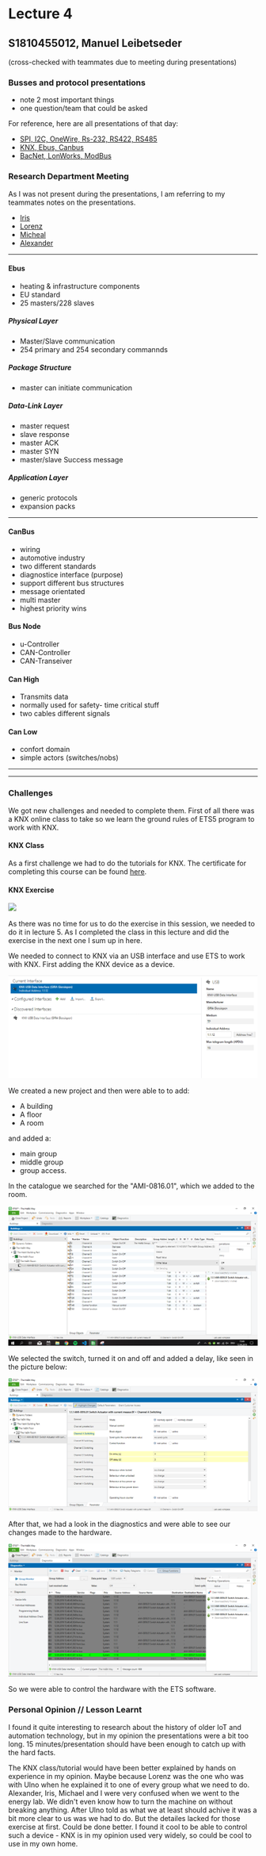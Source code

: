 # Lecture 4
## S1810455012, Manuel Leibetseder

(cross-checked with teammates due to meeting during presentations)

### Busses and protocol presentations

- note 2 most important things 
- one question/team that could be asked

For reference, here are all presentations of that day:

- [SPI, I2C, OneWire, Rs-232, RS422, RS485](SPI_I2C_Onewire_RS-232_RS-422_RS-485.pdf)
- [KNX, Ebus, Canbus](presentation_KNX_Ebus_Canbus.pdf)
- [BacNet, LonWorks, ModBus](Bus__Protocol_Research.pdf)

### Research Department Meeting
As I was not present during the presentations, I am referring to my teammates notes on the presentations.

- [Iris](https://github.com/AdaLollA/HnB-Automation/tree/develop/1%20-%20Lecture/Lecture%20Iris/Lecture%204)
- [Lorenz](https://github.com/AdaLollA/HnB-Automation/tree/develop/1%20-%20Lecture/Lecture%20Lorenz/Lecture%204)
- [Micheal](https://github.com/AdaLollA/HnB-Automation/tree/develop/1%20-%20Lecture/Lecture%20Michael/Lecture%204)
- [Alexander](https://github.com/AdaLollA/HnB-Automation/tree/develop/1%20-%20Lecture/Lecture%20Alexander/Lecture%204)

***

#### Ebus

- heating & infrastructure components
- EU standard
- 25 masters/228 slaves

##### Physical Layer
- Master/Slave communication
- 254 primary and 254 secondary commannds

##### Package Structure
- master can initiate communication

##### Data-Link Layer
- master request
- slave response
- master ACK
- master SYN
- master/slave Success message

##### Application Layer
- generic protocols
- expansion packs

***

#### CanBus

- wiring
- automotive industry
- two different standards
- diagnostice interface (purpose)
- support different bus structures
- message orientated
- multi master
- highest priority wins

#### Bus Node
- u-Controller
- CAN-Controller
- CAN-Transeiver

#### Can High
- Transmits data
- normally used for safety- time critical stuff
- two cables different signals

#### Can Low
- confort domain
- simple actors (switches/nobs)

***
***

### Challenges
We got new challenges and needed to complete them. First of all there was a KNX online class to take so we learn the ground rules of ETS5 program to work with KNX.

#### KNX Class

As a first challenge we had to do the tutorials for KNX. The certificate for completing this course can be found [here](https://github.com/AdaLollA/HnB-Automation/blob/develop/1%20-%20Lecture/Lecture%20Manuel/Lecture%204/knxcertification.pdf).

#### KNX Exercise

![](hardware.jpg)

As there was no time for us to do the exercise in this session, we needed to do it in lecture 5. As I completed the class in this lecture and did the exercise in the next one I sum up in here.

We needed to connect to KNX via an USB interface and use ETS to work with KNX. First adding the KNX device as a device.

![](add_device.PNG)

We created a new project and then were able to to add:

- A building
- A floor
- A room

and added a: 

- main group
- middle group
- group access. 

In the catalogue we searched for the "AMI-0816.01", which we added to the room.

![](write_value.png)

We selected the switch, turned it on and off and added a delay, like seen in the picture below:

![](8.png)

After that, we had a look in the diagnostics and were able to see our changes made to the hardware.

![](10.png)

So we were able to control the hardware with the ETS software.

### Personal Opinion // Lesson Learnt

I found it quite interesting to research about the history of older IoT and automation technology, but in my opinion the presentations were a bit too long. 15 minutes/presentation should have been enough to catch up with the hard facts.

The KNX class/tutorial would have been better explained by hands on experience in my opinion. Maybe because Lorenz was the one who was with Ulno when he explained it to one of every group what we need to do. Alexander, Iris, Michael and I were very confused when we went to the energy lab. We didn't even know how to turn the machine on without breaking anything. After Ulno told as what we at least should achive it was a bit more clear to us was we had to do. But the detailes lacked for those exercise at first. Could be done better. I found it cool to be able to control such a device - KNX is in my opinion used very widely, so could be cool to use in my own home.


